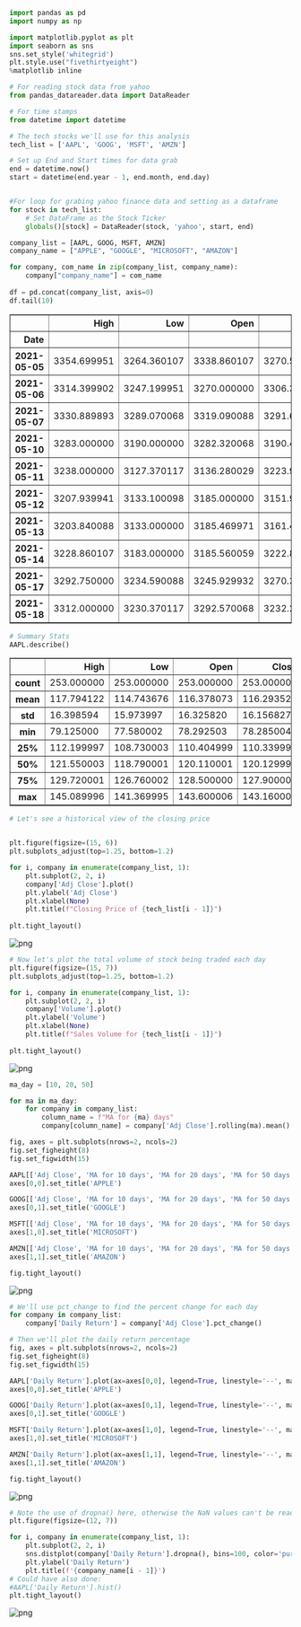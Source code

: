 ```python
import pandas as pd
import numpy as np

import matplotlib.pyplot as plt
import seaborn as sns
sns.set_style('whitegrid')
plt.style.use("fivethirtyeight")
%matplotlib inline

# For reading stock data from yahoo
from pandas_datareader.data import DataReader

# For time stamps
from datetime import datetime
```


```python
# The tech stocks we'll use for this analysis
tech_list = ['AAPL', 'GOOG', 'MSFT', 'AMZN']

# Set up End and Start times for data grab
end = datetime.now()
start = datetime(end.year - 1, end.month, end.day)


#For loop for grabing yahoo finance data and setting as a dataframe
for stock in tech_list:   
    # Set DataFrame as the Stock Ticker
    globals()[stock] = DataReader(stock, 'yahoo', start, end)
```


```python
company_list = [AAPL, GOOG, MSFT, AMZN]
company_name = ["APPLE", "GOOGLE", "MICROSOFT", "AMAZON"]

for company, com_name in zip(company_list, company_name):
    company["company_name"] = com_name
    
df = pd.concat(company_list, axis=0)
df.tail(10)
```




<div>
<style scoped>
    .dataframe tbody tr th:only-of-type {
        vertical-align: middle;
    }

    .dataframe tbody tr th {
        vertical-align: top;
    }

    .dataframe thead th {
        text-align: right;
    }
</style>
<table border="1" class="dataframe">
  <thead>
    <tr style="text-align: right;">
      <th></th>
      <th>High</th>
      <th>Low</th>
      <th>Open</th>
      <th>Close</th>
      <th>Volume</th>
      <th>Adj Close</th>
      <th>company_name</th>
    </tr>
    <tr>
      <th>Date</th>
      <th></th>
      <th></th>
      <th></th>
      <th></th>
      <th></th>
      <th></th>
      <th></th>
    </tr>
  </thead>
  <tbody>
    <tr>
      <th>2021-05-05</th>
      <td>3354.699951</td>
      <td>3264.360107</td>
      <td>3338.860107</td>
      <td>3270.540039</td>
      <td>3711300.0</td>
      <td>3270.540039</td>
      <td>AMAZON</td>
    </tr>
    <tr>
      <th>2021-05-06</th>
      <td>3314.399902</td>
      <td>3247.199951</td>
      <td>3270.000000</td>
      <td>3306.370117</td>
      <td>4447700.0</td>
      <td>3306.370117</td>
      <td>AMAZON</td>
    </tr>
    <tr>
      <th>2021-05-07</th>
      <td>3330.889893</td>
      <td>3289.070068</td>
      <td>3319.090088</td>
      <td>3291.610107</td>
      <td>4706800.0</td>
      <td>3291.610107</td>
      <td>AMAZON</td>
    </tr>
    <tr>
      <th>2021-05-10</th>
      <td>3283.000000</td>
      <td>3190.000000</td>
      <td>3282.320068</td>
      <td>3190.489990</td>
      <td>5838600.0</td>
      <td>3190.489990</td>
      <td>AMAZON</td>
    </tr>
    <tr>
      <th>2021-05-11</th>
      <td>3238.000000</td>
      <td>3127.370117</td>
      <td>3136.280029</td>
      <td>3223.909912</td>
      <td>4619800.0</td>
      <td>3223.909912</td>
      <td>AMAZON</td>
    </tr>
    <tr>
      <th>2021-05-12</th>
      <td>3207.939941</td>
      <td>3133.100098</td>
      <td>3185.000000</td>
      <td>3151.939941</td>
      <td>4936400.0</td>
      <td>3151.939941</td>
      <td>AMAZON</td>
    </tr>
    <tr>
      <th>2021-05-13</th>
      <td>3203.840088</td>
      <td>3133.000000</td>
      <td>3185.469971</td>
      <td>3161.469971</td>
      <td>3350900.0</td>
      <td>3161.469971</td>
      <td>AMAZON</td>
    </tr>
    <tr>
      <th>2021-05-14</th>
      <td>3228.860107</td>
      <td>3183.000000</td>
      <td>3185.560059</td>
      <td>3222.899902</td>
      <td>3321400.0</td>
      <td>3222.899902</td>
      <td>AMAZON</td>
    </tr>
    <tr>
      <th>2021-05-17</th>
      <td>3292.750000</td>
      <td>3234.590088</td>
      <td>3245.929932</td>
      <td>3270.389893</td>
      <td>3717900.0</td>
      <td>3270.389893</td>
      <td>AMAZON</td>
    </tr>
    <tr>
      <th>2021-05-18</th>
      <td>3312.000000</td>
      <td>3230.370117</td>
      <td>3292.570068</td>
      <td>3232.280029</td>
      <td>2828391.0</td>
      <td>3232.280029</td>
      <td>AMAZON</td>
    </tr>
  </tbody>
</table>
</div>




```python
# Summary Stats
AAPL.describe()

```




<div>
<style scoped>
    .dataframe tbody tr th:only-of-type {
        vertical-align: middle;
    }

    .dataframe tbody tr th {
        vertical-align: top;
    }

    .dataframe thead th {
        text-align: right;
    }
</style>
<table border="1" class="dataframe">
  <thead>
    <tr style="text-align: right;">
      <th></th>
      <th>High</th>
      <th>Low</th>
      <th>Open</th>
      <th>Close</th>
      <th>Volume</th>
      <th>Adj Close</th>
    </tr>
  </thead>
  <tbody>
    <tr>
      <th>count</th>
      <td>253.000000</td>
      <td>253.000000</td>
      <td>253.000000</td>
      <td>253.000000</td>
      <td>2.530000e+02</td>
      <td>253.000000</td>
    </tr>
    <tr>
      <th>mean</th>
      <td>117.794122</td>
      <td>114.743676</td>
      <td>116.378073</td>
      <td>116.293528</td>
      <td>1.278139e+08</td>
      <td>115.861074</td>
    </tr>
    <tr>
      <th>std</th>
      <td>16.398594</td>
      <td>15.973997</td>
      <td>16.325820</td>
      <td>16.156827</td>
      <td>5.253745e+07</td>
      <td>16.257821</td>
    </tr>
    <tr>
      <th>min</th>
      <td>79.125000</td>
      <td>77.580002</td>
      <td>78.292503</td>
      <td>78.285004</td>
      <td>4.669130e+07</td>
      <td>77.761040</td>
    </tr>
    <tr>
      <th>25%</th>
      <td>112.199997</td>
      <td>108.730003</td>
      <td>110.404999</td>
      <td>110.339996</td>
      <td>9.025720e+07</td>
      <td>109.799110</td>
    </tr>
    <tr>
      <th>50%</th>
      <td>121.550003</td>
      <td>118.790001</td>
      <td>120.110001</td>
      <td>120.129997</td>
      <td>1.125592e+08</td>
      <td>119.916817</td>
    </tr>
    <tr>
      <th>75%</th>
      <td>129.720001</td>
      <td>126.760002</td>
      <td>128.500000</td>
      <td>127.900002</td>
      <td>1.531980e+08</td>
      <td>127.683121</td>
    </tr>
    <tr>
      <th>max</th>
      <td>145.089996</td>
      <td>141.369995</td>
      <td>143.600006</td>
      <td>143.160004</td>
      <td>3.743368e+08</td>
      <td>142.704010</td>
    </tr>
  </tbody>
</table>
</div>




```python
# Let's see a historical view of the closing price


plt.figure(figsize=(15, 6))
plt.subplots_adjust(top=1.25, bottom=1.2)

for i, company in enumerate(company_list, 1):
    plt.subplot(2, 2, i)
    company['Adj Close'].plot()
    plt.ylabel('Adj Close')
    plt.xlabel(None)
    plt.title(f"Closing Price of {tech_list[i - 1]}")
    
plt.tight_layout()
```


![png](output_4_0.png)



```python
# Now let's plot the total volume of stock being traded each day
plt.figure(figsize=(15, 7))
plt.subplots_adjust(top=1.25, bottom=1.2)

for i, company in enumerate(company_list, 1):
    plt.subplot(2, 2, i)
    company['Volume'].plot()
    plt.ylabel('Volume')
    plt.xlabel(None)
    plt.title(f"Sales Volume for {tech_list[i - 1]}")
    
plt.tight_layout()
```


![png](output_5_0.png)



```python
ma_day = [10, 20, 50]

for ma in ma_day:
    for company in company_list:
        column_name = f"MA for {ma} days"
        company[column_name] = company['Adj Close'].rolling(ma).mean()
```


```python
fig, axes = plt.subplots(nrows=2, ncols=2)
fig.set_figheight(8)
fig.set_figwidth(15)

AAPL[['Adj Close', 'MA for 10 days', 'MA for 20 days', 'MA for 50 days']].plot(ax=axes[0,0])
axes[0,0].set_title('APPLE')

GOOG[['Adj Close', 'MA for 10 days', 'MA for 20 days', 'MA for 50 days']].plot(ax=axes[0,1])
axes[0,1].set_title('GOOGLE')

MSFT[['Adj Close', 'MA for 10 days', 'MA for 20 days', 'MA for 50 days']].plot(ax=axes[1,0])
axes[1,0].set_title('MICROSOFT')

AMZN[['Adj Close', 'MA for 10 days', 'MA for 20 days', 'MA for 50 days']].plot(ax=axes[1,1])
axes[1,1].set_title('AMAZON')

fig.tight_layout()
```


![png](output_7_0.png)



```python
# We'll use pct_change to find the percent change for each day
for company in company_list:
    company['Daily Return'] = company['Adj Close'].pct_change()

# Then we'll plot the daily return percentage
fig, axes = plt.subplots(nrows=2, ncols=2)
fig.set_figheight(8)
fig.set_figwidth(15)

AAPL['Daily Return'].plot(ax=axes[0,0], legend=True, linestyle='--', marker='o')
axes[0,0].set_title('APPLE')

GOOG['Daily Return'].plot(ax=axes[0,1], legend=True, linestyle='--', marker='o')
axes[0,1].set_title('GOOGLE')

MSFT['Daily Return'].plot(ax=axes[1,0], legend=True, linestyle='--', marker='o')
axes[1,0].set_title('MICROSOFT')

AMZN['Daily Return'].plot(ax=axes[1,1], legend=True, linestyle='--', marker='o')
axes[1,1].set_title('AMAZON')

fig.tight_layout()
```


![png](output_8_0.png)



```python
# Note the use of dropna() here, otherwise the NaN values can't be read by seaborn
plt.figure(figsize=(12, 7))

for i, company in enumerate(company_list, 1):
    plt.subplot(2, 2, i)
    sns.distplot(company['Daily Return'].dropna(), bins=100, color='purple')
    plt.ylabel('Daily Return')
    plt.title(f'{company_name[i - 1]}')
# Could have also done:
#AAPL['Daily Return'].hist()
plt.tight_layout()
```


![png](output_9_0.png)



```python

```
